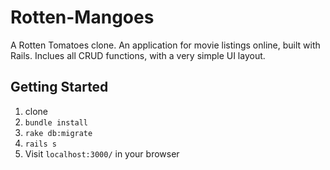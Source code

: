 Rotten-Mangoes
==============

A Rotten Tomatoes clone. An application for movie listings online, built with Rails. Inclues all CRUD functions, with a very simple UI layout.

## Getting Started

1. clone
2. `bundle install`
3. `rake db:migrate` 
4. `rails s`
5. Visit `localhost:3000/` in your browser

